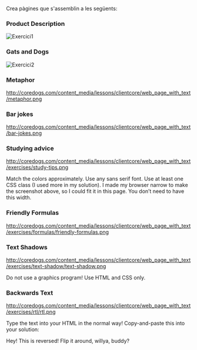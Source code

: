 
Crea pàgines que s'assemblin a les següents:

### Product Description
![Exercici1](http://coredogs.com/content_media/lessons/clientcore/web_page_with_text/robot-dog.png)


### Gats and Dogs
![Exercici2](http://coredogs.com/content_media/lessons/clientcore/web_page_with_text/cats-and-dogs.png)

### Metaphor
http://coredogs.com/content_media/lessons/clientcore/web_page_with_text/metaphor.png

### Bar jokes
http://coredogs.com/content_media/lessons/clientcore/web_page_with_text/bar-jokes.png

### Studying advice
http://coredogs.com/content_media/lessons/clientcore/web_page_with_text/exercises/study-tips.png

Match the colors approximately. Use any sans serif font. Use at least one CSS class (I used more in my solution).
I made my browser narrow to make the screenshot above, so I could fit it in this page. You don’t need to have this width.

### Friendly Formulas
http://coredogs.com/content_media/lessons/clientcore/web_page_with_text/exercises/formulas/friendly-formulas.png


### Text Shadows
http://coredogs.com/content_media/lessons/clientcore/web_page_with_text/exercises/text-shadow/text-shadow.png

Do not use a graphics program! Use HTML and CSS only.

### Backwards Text
http://coredogs.com/content_media/lessons/clientcore/web_page_with_text/exercises/rtl/rtl.png

Type the text into your HTML in the normal way! Copy-and-paste this into your solution:

Hey!
This is reversed!
Flip it around, willya, buddy?
